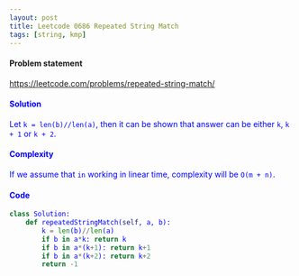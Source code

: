 ```yaml
---
layout: post
title: Leetcode 0686 Repeated String Match
tags: [string, kmp]
---
```


#### Problem statement

<a href="https://leetcode.com/problems/repeated-string-match/"> <font color = blue>https://leetcode.com/problems/repeated-string-match/

#### Solution
Let `k = len(b)//len(a)`, then it can be shown that answer can be either `k`, `k + 1` or `k + 2`.

#### Complexity
 If we assume that `in` working in linear time, complexity will be `O(m + n)`.

#### Code
```python
class Solution:
    def repeatedStringMatch(self, a, b):
        k = len(b)//len(a)
        if b in a*k: return k
        if b in a*(k+1): return k+1
        if b in a*(k+2): return k+2
        return -1
```

